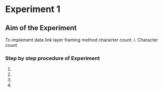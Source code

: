
# Experiment 1

## Aim of the Experiment
  To implement data link layer framing method character count. 
  i. Character count 
  
### Step by step procedure of Experiment
1.
2.
3.
4.
